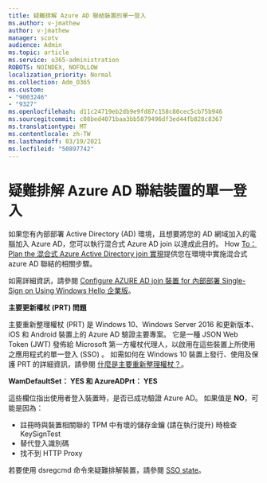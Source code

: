 ```yaml
---
title: 疑難排解 Azure AD 聯結裝置的單一登入
ms.author: v-jmathew
author: v-jmathew
manager: scotv
audience: Admin
ms.topic: article
ms.service: o365-administration
ROBOTS: NOINDEX, NOFOLLOW
localization_priority: Normal
ms.collection: Adm_O365
ms.custom:
- "9003246"
- "9327"
ms.openlocfilehash: d11c24719eb2db9e9fd87c158c80cec5cb75b946
ms.sourcegitcommit: c08bed4071baa3bb5879496df3ed44fb828c8367
ms.translationtype: MT
ms.contentlocale: zh-TW
ms.lasthandoff: 03/19/2021
ms.locfileid: "50897742"
---
```

# <a name="troubleshoot-single-sign-on-for-azure-ad-joined-devices"></a>疑難排解 Azure AD 聯結裝置的單一登入

如果您有內部部署 Active Directory (AD) 環境，且想要將您的 AD 網域加入的電腦加入 Azure AD，您可以執行混合式 Azure AD join 以達成此目的。 How [To： Plan the 混合式 Azure Active Directory join 實現](https://docs.microsoft.com/azure/active-directory/devices/hybrid-azuread-join-plan)提供您在環境中實施混合式 azure AD 聯結的相關步驟。

如需詳細資訊，請參閱 [Configure AZURE AD join 裝置 for 內部部署 Single-Sign on Using Windows Hello 企業版](https://docs.microsoft.com/windows/security/identity-protection/hello-for-business/hello-hybrid-aadj-sso-base)。

**主要更新權杖 (PRT) 問題**

主要重新整理權杖 (PRT) 是 Windows 10、Windows Server 2016 和更新版本、iOS 和 Android 裝置上的 Azure AD 驗證主要專案。 它是一種 JSON Web Token (JWT) 發佈給 Microsoft 第一方權杖代理人，以啟用在這些裝置上所使用之應用程式的單一登入 (SSO) 。 如需如何在 Windows 10 裝置上發行、使用及保護 PRT 的詳細資訊，請參閱 [什麼是主要重新整理權杖？](https://docs.microsoft.com/azure/active-directory/devices/concept-primary-refresh-token)。

**WamDefaultSet： YES 和 AzureADPrt： YES**

這些欄位指出使用者登入裝置時，是否已成功驗證 Azure AD。 如果值是 **NO**，可能是因為：

- 註冊時與裝置相關聯的 TPM 中有壞的儲存金鑰 (請在執行提升) 時檢查 KeySignTest
- 替代登入識別碼
- 找不到 HTTP Proxy

若要使用 dsregcmd 命令來疑難排解裝置，請參閱 [SSO state](https://docs.microsoft.com/azure/active-directory/devices/troubleshoot-device-dsregcmd#sso-state)。
